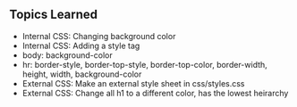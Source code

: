 ## Topics Learned

- Internal CSS: Changing background color
- Internal CSS: Adding a style tag
- body: background-color
- hr: border-style, border-top-style, border-top-color, border-width, height, width, background-color
- External CSS: Make an external style sheet in css/styles.css
- External CSS: Change all h1 to a different color, has the lowest heirarchy

